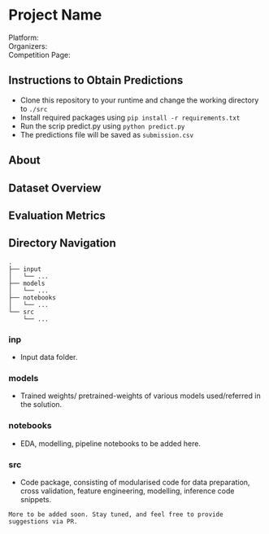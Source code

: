 # Project Name

Platform:  <br>
Organizers:  <br>
Competition Page: 

## Instructions to Obtain Predictions
- Clone this repository to your runtime and change the working directory to ```./src```
- Install required packages using ```pip install -r requirements.txt```
- Run the scrip predict.py using ```python predict.py```
- The predictions file will be saved as ```submission.csv```

## About

## Dataset Overview

## Evaluation Metrics

## Directory Navigation

```
.
├── input
│   └── ...
├── models
│   └── ...
├── notebooks
│   └── ...
└── src
    └── ...
```

### inp

- Input data folder.

### models

- Trained weights/ pretrained-weights of various models used/referred in the solution.

### notebooks

- EDA, modelling, pipeline notebooks to be added here.

### src

- Code package, consisting of modularised code for data preparation, cross validation, feature engineering, modelling, inference code snippets.

```
More to be added soon. Stay tuned, and feel free to provide suggestions via PR.
```

